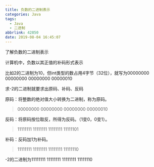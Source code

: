 ```yaml
---
title: 负数的二进制表示
categories: Java
tags:
  - Java
  - 二进制
abbrlink: 42850
date: 2019-08-04 16:45:07
---
```

了解负数的二进制表示
<!--more-->

计算机中，负数以其正值的补码形式表示

比如2的二进制为10，但int类型的数占用4字节（32位），就写为00000000 00000000 00000000 00000010

求-2的二进制就要求出原码、补码、反码




原码：将整数的绝对值大小转换为二进制，称为原码。

>00000000 00000000 00000000 00000010

反码：将原码按位取反，所得为反码。（1变0，0变1）。

>11111111 11111111 11111111 11111101

补码：反码加1为补码。

>11111111 11111111 11111111 11111110

-2的二进制为11111111 11111111 11111111 11111110


